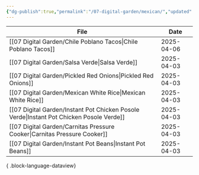 ```yaml
---
{"dg-publish":true,"permalink":"/07-digital-garden/mexican/","updated":"2025-04-05T17:23:27.878-07:00"}
---
```




| File                                                                                        | Date       |
| ------------------------------------------------------------------------------------------- | ---------- |
| [[07 Digital Garden/Chile Poblano Tacos\|Chile Poblano Tacos]]                           | 2025-04-06 |
| [[07 Digital Garden/Salsa Verde\|Salsa Verde]]                                           | 2025-04-03 |
| [[07 Digital Garden/Pickled Red Onions\|Pickled Red Onions]]                             | 2025-04-03 |
| [[07 Digital Garden/Mexican White Rice\|Mexican White Rice]]                             | 2025-04-03 |
| [[07 Digital Garden/Instant Pot Chicken Posole Verde\|Instant Pot Chicken Posole Verde]] | 2025-04-03 |
| [[07 Digital Garden/Carnitas Pressure Cooker\|Carnitas Pressure Cooker]]                 | 2025-04-03 |
| [[07 Digital Garden/Instant Pot Beans\|Instant Pot Beans]]                               | 2025-04-03 |

{ .block-language-dataview}
